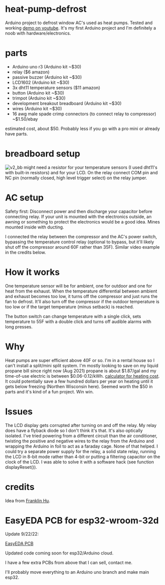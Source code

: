 # heat-pump-defrost
Arduino project to defrost window AC's used as heat pumps.
Tested and working [demo on youtube](https://www.youtube.com/watch?v=FBvkNjNMhIM).
It's my first Arduino project and I'm definitely a noob with hardware/electronics.

# parts
* Arduino uno r3 (Arduino kit ~$30)
* relay ($6 amazon)
* passive buzzer (Arduino kit ~$30)
* LCD1602 (Arduino kit ~$30)
* 3x dht11 temperature sensors ($11 amazon)
* button (Arduino kit ~$30)
* trimpot (Arduino kit ~$30)
* development breakout breadboard (Arduino kit ~$30)
* wires (Arduino kit ~$30)
* 16 awg male spade crimp connectors (to connect relay to compressor) ~$1.50/ebay

estimated cost, about $50. Probably less if you go with a pro mini or already have parts.

# breadboard setup
![v2_bb](https://user-images.githubusercontent.com/620331/129489193-ff17e5d4-de0d-43f2-bca9-d625eb382157.png)
might need a resistor for your temperature sensors (I used dht11's with built-in resistors) and for your LCD. On the relay connect COM pin and NC pin (normally closed, high level trigger select) on the relay jumper.

# AC setup
Safety first: Disconnect power and then discharge your capacitor before connecting relay. If your unit is mounted with the electronics outside, an awning or something to protect the electronics would be a good idea. Mines mounted inside with ducting.

I connected the relay between the compressor and the AC's power switch, bypassing the temperature control relay (optional to bypass, but it'll likely shut off the compressor around 60F rather than 35F). Similar video example in the credits below.

# How it works
One temperature sensor will be for ambient, one for outdoor and one for heat from the exhaust. When the temperature differential between ambient and exhaust becomes too low, it turns off the compressor and just runs the fan to defrost. It'll also turn off the compressor if the outdoor temperature is too low or if the target temperature (minus setback) is reached.

The button switch can change temperature with a single click, sets temperature to 55F with a double click and turns off audible alarms with long presses.

# Why
Heat pumps are super efficient above 40F or so. I'm in a rental house so I can't install a split/mini split system. I'm mostly looking to save on my liquid propane bill since right now (Aug 2021) propane is about $1.87/gal and my time-of-use electric is between $0.06-0.12/kWh. [calculator for heating cost](https://www.efficiencymaine.com/at-home/heating-cost-comparison/). It could potentially save a few hundred dollars per year on heating until it gets below freezing (Northen Wisconsin here). Seemed worth the $50 in parts and it's kind of a fun project. Win win.

# Issues
The LCD display gets corrupted after turning on and off the relay. My relay does have a flyback diode so I don't think it's that. It's also optically isolated. I've tried powering from a different circuit than the air conditioner, twisting the positive and negative wires to the relay from the Arduino and wrapping the Arduino in foil to act as a faraday cage. None of that helped. I could try a separate power supply for the relay, a solid state relay, running the LCD in 8-bit mode rather than 4-bit or putting a filtering capacitor on the clock of the LCD. I was able to solve it with a software hack (see function displayReset()).

# credits
Idea from [Franklin Hu](https://www.youtube.com/watch?v=wpsMVukBvG0&t=152s).

# EasyEDA PCB for esp32-wroom-32d
Update 9/22/22:

[EasyEDA PCB](https://u.easyeda.com/tomwolfe/endall)

Updated code coming soon for esp32/Arduino cloud.

I have a few extra PCBs from above that I can sell, contact me.

I'll probably move everything to an Arduino uno branch and make main esp32.
